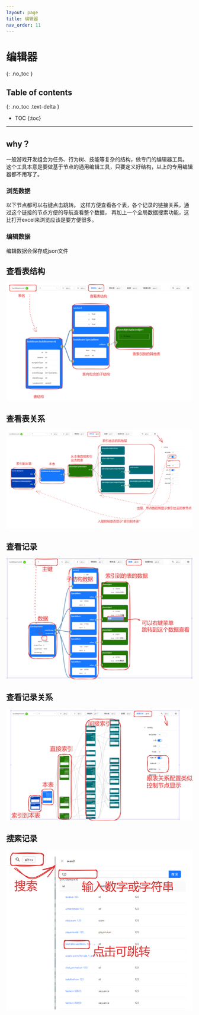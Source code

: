 ```yaml
---
layout: page
title: 编辑器
nav_order: 11
---
```


# 编辑器
{: .no_toc }

## Table of contents
{: .no_toc .text-delta }

- TOC
{:toc}
---

## why？
一般游戏开发组会为任务、行为树、技能等复杂的结构，做专门的编辑器工具。
这个工具本意是要做基于节点的通用编辑工具，只要定义好结构，以上的专用编辑器都不用写了。

### 浏览数据

以下节点都可以右键点击跳转。
这样方便查看各个表，各个记录的链接关系，通过这个链接的节点方便的导航查看整个数据，
再加上一个全局数据搜索功能，这比打开excel来浏览应该是要方便很多。

### 编辑数据

编辑数据会保存成json文件

## 查看表结构
![](../assets/images/tableschema.png)

## 查看表关系 
![](../assets/images/tableref.png)

## 查看记录
![](../assets/images/record.png)

## 查看记录关系
![](../assets/images/recordref.png)

## 搜索记录
![](../assets/images/search.png)
